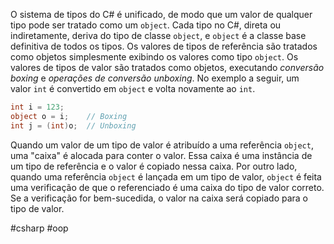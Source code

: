 O sistema de tipos do C# é unificado, de modo que um valor de qualquer tipo pode ser tratado como um `object`. Cada tipo no C#, direta ou indiretamente, deriva do tipo de classe `object`, e `object` é a classe base definitiva de todos os tipos. Os valores de tipos de referência são tratados como objetos simplesmente exibindo os valores como tipo `object`. Os valores de tipos de valor são tratados como objetos, executando _conversão boxing_ e _operações de conversão unboxing_. No exemplo a seguir, um valor `int` é convertido em `object` e volta novamente ao `int`.

```csharp
int i = 123;
object o = i;    // Boxing
int j = (int)o;  // Unboxing

```

Quando um valor de um tipo de valor é atribuído a uma referência `object`, uma "caixa" é alocada para conter o valor. Essa caixa é uma instância de um tipo de referência e o valor é copiado nessa caixa. Por outro lado, quando uma referência `object` é lançada em um tipo de valor, `object` é feita uma verificação de que o referenciado é uma caixa do tipo de valor correto. Se a verificação for bem-sucedida, o valor na caixa será copiado para o tipo de valor.

#csharp #oop 